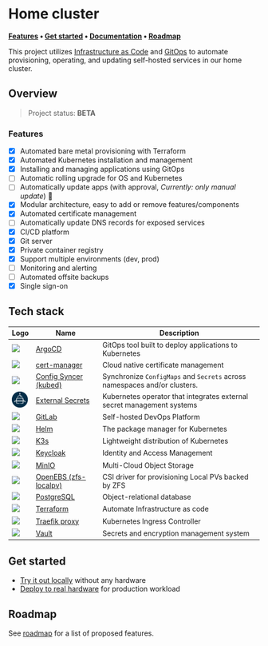 # Home cluster

**[Features](#features) • [Get started](#get-started) • [Documentation](./docs/) • [Roadmap](./docs/references/roadmap.md)**

This project utilizes [Infrastructure as Code](https://en.wikipedia.org/wiki/Infrastructure_as_code) and
[GitOps](https://www.weave.works/technologies/gitops/) to automate provisioning, operating, and updating self-hosted
services in our home cluster.

## Overview

> Project status: **BETA**

### Features

- [x] Automated bare metal provisioning with Terraform
- [x] Automated Kubernetes installation and management
- [x] Installing and managing applications using GitOps
- [ ] Automatic rolling upgrade for OS and Kubernetes
- [ ] Automatically update apps (with approval, _Currently: only manual update_) 🚧
- [x] Modular architecture, easy to add or remove features/components
- [x] Automated certificate management
- [ ] Automatically update DNS records for exposed services
- [x] CI/CD platform
- [x] Git server
- [x] Private container registry
- [x] Support multiple environments (dev, prod)
- [ ] Monitoring and alerting
- [ ] Automated offsite backups
- [x] Single sign-on

## Tech stack

<!-- markdownlint-disable MD033 -->

| Logo                                                                                                                      | Name                                                          | Description                                                               |
| ------------------------------------------------------------------------------------------------------------------------- | ------------------------------------------------------------- | ------------------------------------------------------------------------- |
| <img width="32" src="https://cncf-branding.netlify.app/img/projects/argo/icon/color/argo-icon-color.svg">                 | [ArgoCD](https://argoproj.github.io/cd)                       | GitOps tool built to deploy applications to Kubernetes                    |
| <img width="32" src="https://github.com/jetstack/cert-manager/raw/master/logo/logo.png">                                  | [cert-manager](https://cert-manager.io)                       | Cloud native certificate management                                       |
| <img width="32" src="https://appscode.com/assets/images/products/kubed/icons/favicon-32x32.png">                          | [Config Syncer (kubed)](https://appscode.com/products/kubed/) | Synchronize `ConfigMaps` and `Secrets` across namespaces and/or clusters. |
| <img width="32" src="https://raw.githubusercontent.com/external-secrets/external-secrets/main/assets/eso-round-logo.svg"> | [External Secrets](https://external-secrets.io/main)          | Kubernetes operator that integrates external secret management systems    |
| <img width="32" src="https://about.gitlab.com/nuxt-images/ico/favicon-32x32.png?">                                        | [GitLab](https://gitlab.com/)                                 | Self-hosted DevOps Platform                                               |
| <img width="32" src="https://cncf-branding.netlify.app/img/projects/helm/icon/color/helm-icon-color.svg">                 | [Helm](https://helm.sh)                                       | The package manager for Kubernetes                                        |
| <img width="32" src="https://cncf-branding.netlify.app/img/projects/k3s/icon/color/k3s-icon-color.svg">                   | [K3s](https://k3s.io)                                         | Lightweight distribution of Kubernetes                                    |
| <img width="32" src="https://www.keycloak.org/resources/images/keycloak_icon_512px.svg">                                  | [Keycloak](https://www.keycloak.org/)                         | Identity and Access Management                                            |
| <img width="32" src="https://min.io/resources/img/logo/MINIO_Bird.png">                                                   | [MinIO](https://min.io/)                                      | Multi-Cloud Object Storage                                                |
| <img width="32" src="https://cncf-branding.netlify.app/img/projects/openebs/icon/color/openebs-icon-color.svg">           | [OpenEBS (zfs-localpv)](https://openebs.io/)                  | CSI driver for provisioning Local PVs backed by ZFS                       |
| <img width="32" src="https://www.postgresql.org/media/img/about/press/elephant.png">                                      | [PostgreSQL](https://www.postgresql.org/)                     | Object-relational database                                                |
| <img width="32" src="https://www.datocms-assets.com/2885/1620155116-brandhcterraformverticalcolor.svg">                   | [Terraform](https://www.terraform.io/)                        | Automate Infrastructure as code                                           |
| <img width="32" src="https://doc.traefik.io/traefik/assets/img/traefikproxy-vertical-logo-color.svg">                     | [Traefik proxy](https://doc.traefik.io/traefik/)              | Kubernetes Ingress Controller                                             |
| <img width="32" src="https://simpleicons.org/icons/vault.svg">                                                            | [Vault](https://www.vaultproject.io)                          | Secrets and encryption management system                                  |

<!-- markdownlint-restore -->

## Get started

- [Try it out locally](./docs/development-sandbox.md) without any hardware
- [Deploy to real hardware](./docs/production/) for production workload

## Roadmap

See [roadmap](./docs/references/roadmap.md) for a list of proposed features.
